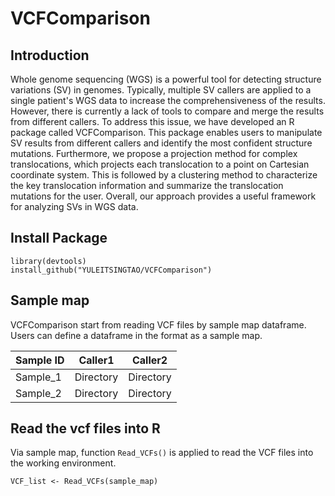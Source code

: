 # VCFComparison

## Introduction

Whole genome sequencing (WGS) is a powerful tool for detecting structure variations (SV) in genomes. Typically, multiple SV callers are applied to a single patient's WGS data to increase the comprehensiveness of the results. However, there is currently a lack of tools to compare and merge the results from different callers. To address this issue, we have developed an R package called VCFComparison. This package enables users to manipulate SV results from different callers and identify the most confident structure mutations. Furthermore, we propose a projection method for complex translocations, which projects each translocation to a point on Cartesian coordinate system. This is followed by a clustering method to characterize the key translocation information and summarize the translocation mutations for the user. Overall, our approach provides a useful framework for analyzing SVs in WGS data.

## Install Package

```
library(devtools)
install_github("YULEITSINGTAO/VCFComparison")
```

## Sample map

VCFComparison start from reading VCF files by sample map dataframe. Users can define a dataframe in the format as a sample map.  

| Sample ID  | Caller1 |Caller2|
| ------------- | ------------- | ------------- | 
| Sample_1  | Directory  | Directory |
| Sample_2  | Directory  | Directory |

## Read the vcf files into R
Via sample map, function `Read_VCFs()` is applied to read the VCF files into the working environment. 

```
VCF_list <- Read_VCFs(sample_map)
```